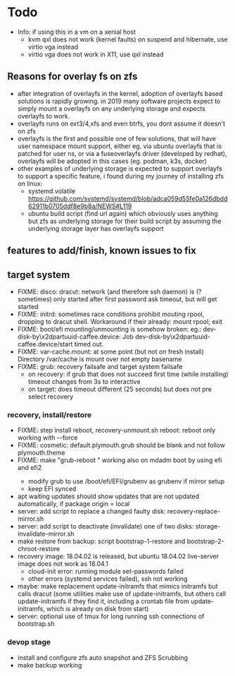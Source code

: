 # Todo

+ Info: if using this in a vm on a xenial host
    + kvm qxl does not work (kernel faults) on suspend and hibernate, use virtio vga instead
    + virtio vga does not work in X11, use qxl instead

## Reasons for overlay fs on zfs
+ after integration of overlayfs in the kernel,
    adoption of overlayfs based solutions is rapidly growing.
    in 2019 many software projects expect to simply mount a overlayfs
    on any underlying storage and expects overlayfs to work.
+ overlayfs runs on ext3/4,xfs and even btrfs, you dont assume it doesn't on zfs
+ overlayfs is the first and possible one of few solutions,
    that will have user namespace mount support, either eg.
    via ubuntu overlayfs that is patched for user ns,
    or via a fuseoverlayfs driver (developed by redhat),
    overlayfs will be adopted in this cases (eg. podman, k3s, docker)
+ other examples of underlying storage is expected to support overlayfs to support a specific feature, i found during my journey of installing zfs on linux:
    + systemd.volatile https://github.com/systemd/systemd/blob/adca059d55fe0a126dbdd62911b0705ddf8e9b8a/NEWS#L119
    + ubuntu build script (find url again) which obviously uses anything but zfs as underlying storage for their build script by assuming the underlying storage layer has overlayfs support

## features to add/finish, known issues to fix

## target system
+ FIXME: disco: dracut: network (and therefore ssh daemon) is (?sometimes) only started after first password ask timeout, but will get started
+ FIXME: initrd: sometimes race conditions prohibit mouting rpool, dropping to dracut shell. Workaround if their already: mount rpool; exit
+ FIXME: boot/efi mounting/unmounting is somehow broken: eg.: dev-disk-by\x2dpartuuid-caffee.device: Job dev-disk-by\x2dpartuuid-caffee.device/start timed out.
+ FIXME: var-cache.mount: at some point (but not on fresh install) Directory /var/cache is mount over not empty basename
+ FIXME: grub: recovery failsafe and target system failsafe
    + on recovery: if grub that does not succeed first time (while installing) timeout changes from 3s to interactive
    + on target: does timeout different (25 seconds) but does not pre select recovery

### recovery, install/restore
+ FIXME: step install reboot, recovery-unmount.sh reboot: reboot only working with --force
+ FIXME: cosmetic: default.plymouth.grub should be blank and not follow plymouth.theme
+ FIXME: make "grub-reboot <entry>" working also on mdadm boot by using efi and efi2
    + modify grub to use /boot/efi/EFI/grubenv as grubenv if mirror setup
    + keep EFI synced
+ apt waiting updates should show updates that are not updated automatically, if package origin = local
+ server: add script to replace a changed faulty disk: recovery-replace-mirror.sh
+ server: add script to deactivate (invalidate) one of two disks: storage-invalidate-mirror.sh
+ make restore from backup: script bootstrap-1-restore and bootstrap-2-chroot-restore
+ recovery image: 18.04.02 is released, but ubuntu 18.04.02 live-server image does not work as 18.04.1
    + cloud-init error: running module set-passwords failed
    + other errors (systemd services failed), ssh not working
+ maybe: make replacement update-initramfs that mimics initramfs but calls dracut (some utilities make use of update-initramfs, but others call update-initramfs if they find it, including a crontab file from update-initramfs, which is already on disk from start)
+ server: optional use of tmux for long running ssh connections of bootstrap.sh

### devop stage
+ install and configure zfs auto snapshot and ZFS Scrubbing
+ make backup working
